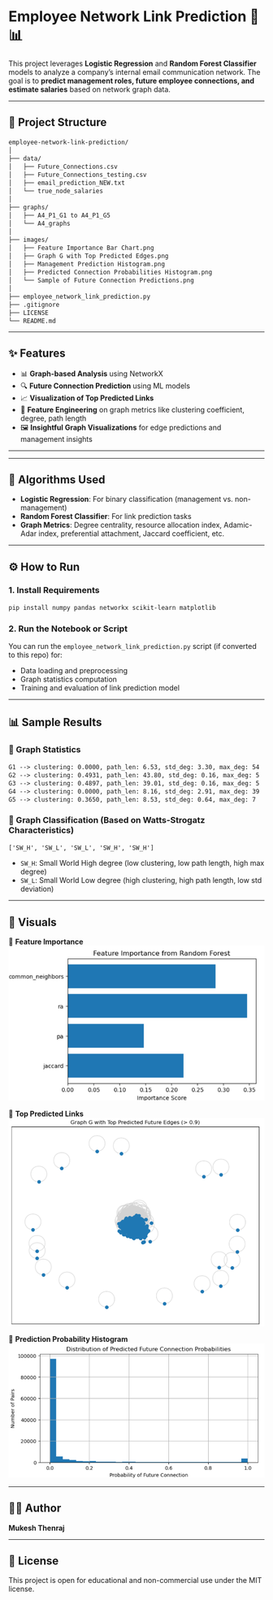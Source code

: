 
# Employee Network Link Prediction 🔗📊

This project leverages **Logistic Regression** and **Random Forest Classifier** models to analyze a company’s internal email communication network. The goal is to **predict management roles, future employee connections, and estimate salaries** based on network graph data.

---

## 📁 Project Structure

```
employee-network-link-prediction/
│
├── data/
│   ├── Future_Connections.csv
│   ├── Future_Connections_testing.csv
│   ├── email_prediction_NEW.txt
│   └── true_node_salaries
│
├── graphs/
│   ├── A4_P1_G1 to A4_P1_G5
│   └── A4_graphs
│
├── images/
│   ├── Feature Importance Bar Chart.png
│   ├── Graph G with Top Predicted Edges.png
│   ├── Management Prediction Histogram.png
│   ├── Predicted Connection Probabilities Histogram.png
│   └── Sample of Future Connection Predictions.png
│
├── employee_network_link_prediction.py
├── .gitignore
├── LICENSE
└── README.md
```

---

## ✨ Features

- 📊 **Graph-based Analysis** using NetworkX
- 🔍 **Future Connection Prediction** using ML models
- 📈 **Visualization of Top Predicted Links**
- 🧠 **Feature Engineering** on graph metrics like clustering coefficient, degree, path length
- 🖼️ **Insightful Graph Visualizations** for edge predictions and management insights

---

---

## 📌 Algorithms Used

- **Logistic Regression**: For binary classification (management vs. non-management)
- **Random Forest Classifier**: For link prediction tasks
- **Graph Metrics**: Degree centrality, resource allocation index, Adamic-Adar index, preferential attachment, Jaccard coefficient, etc.

---

## ⚙️ How to Run

### 1. Install Requirements

```bash
pip install numpy pandas networkx scikit-learn matplotlib
```

### 2. Run the Notebook or Script

You can run the `employee_network_link_prediction.py` script (if converted to this repo) for:

- Data loading and preprocessing
- Graph statistics computation
- Training and evaluation of link prediction model

---

## 📊 Sample Results

### 🔹 Graph Statistics

```
G1 --> clustering: 0.0000, path_len: 6.53, std_deg: 3.30, max_deg: 54
G2 --> clustering: 0.4931, path_len: 43.80, std_deg: 0.16, max_deg: 5
G3 --> clustering: 0.4897, path_len: 39.01, std_deg: 0.16, max_deg: 5
G4 --> clustering: 0.0000, path_len: 8.16, std_deg: 2.91, max_deg: 39
G5 --> clustering: 0.3650, path_len: 8.53, std_deg: 0.64, max_deg: 7
```

### 🔹 Graph Classification (Based on Watts-Strogatz Characteristics)

```
['SW_H', 'SW_L', 'SW_L', 'SW_H', 'SW_H']
```

- `SW_H`: Small World High degree (low clustering, low path length, high max degree)
- `SW_L`: Small World Low degree (high clustering, high path length, low std deviation)

---

## 📌 Visuals

📌 **Feature Importance**
![Feature Importance](images/Feature%20Importance%20Bar%20Chart.png)

📌 **Top Predicted Links**
![Predicted Edges](images/Graph%20G%20with%20Top%20Predicted%20Edges.png)

📌 **Prediction Probability Histogram**
![Prediction Histogram](images/Predicted%20Connection%20Probabilities%20Histogram.png)

---

## 👨‍💻 Author

**Mukesh Thenraj**

---

## 📜 License

This project is open for educational and non-commercial use under the MIT license.
